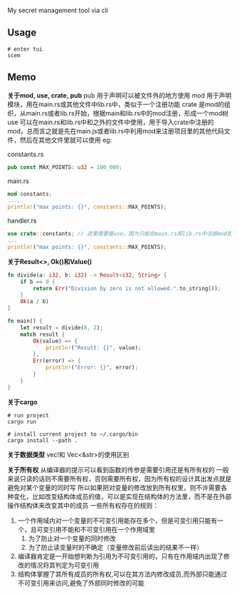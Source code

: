 My secret management tool via cli
## Usage
```shell
# enter tui
scem
```

## Memo
**关于mod, use, crate, pub**
pub 用于声明可以被文件外的地方使用
mod 用于声明模块，用在main.rs或其他文件中lib.rs中，类似于一个注册功能
crate 是mod的组织，从main.rs或者lib.rs开始，根据main和lib.rs中的mod注册，形成一个mod树
use 可以在main.rs和lib.rs中和之外的文件中使用，用于导入crate中注册的mod，总而言之就是先在main.js或者lib.rs中利用mod来注册项目里的其他代码文件，然后在其他文件里就可以使用
eg:

constants.rs
```rust
pub const MAX_POINTS: u32 = 100_000;
```

main.rs
```rust
mod constants;
....
println!("max points: {}", constants::MAX_POINTS);
```

handler.rs
```rust
use crate::constants; // 这里需要是use，因为只能在main.rs和lib.rs中注册mod到crate里
...
println!("max points: {}", constants::MAX_POINTS);
```

**关于Result<>, Ok()和Value()**
```rust
fn divide(a: i32, b: i32) -> Result<i32, String> {
    if b == 0 {
        return Err("Division by zero is not allowed.".to_string());
    }
    Ok(a / b)
}

fn main() {
    let result = divide(8, 2);
    match result {
        Ok(value) => {
            println!("Result: {}", value);
        },
        Err(error) => {
            println!("Error: {}", error);
        }
    }
}
```

**关于cargo**
```shell
# run project
cargo run

# install current project to ~/.cargo/bin
cargo install --path .
```

**关于数据类型**
vec!和 Vec<&str>的使用区别

**关于所有权**
从编译器的提示可以看到函数的传参是需要引用还是有所有权的
一般来说只读的话则不需要所有权，否则需要所有权，因为所有权的设计其出发点就是避免对某个变量的同时写
所以如果把对变量的修改放到所有权里，则不许需要各种变化，比如改变结构体成员的值，可以是实现在结构体的方法里，而不是在外部操作结构体来改变其中的成员
一些所有权存在的规则：
1. 一个作用域内对一个变量的不可变引用能存在多个，但是可变引用只能有一个，且可变引用不能和不可变引用在一个作用域里
   1. 为了防止对一个变量的同时修改
   2. 为了防止读变量时的不确定（变量修改前后读出的结果不一样）
2. 编译器肯定是一开始想判断为引用为不可变引用的，只有在作用域内出现了修改的情况将其判定为可变引用
3. 结构体掌握了其所有成员的所有权,可以在其方法内修改成员,而外部只能通过不可变引用来访问,避免了外部同时修改的可能